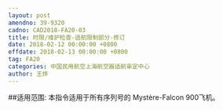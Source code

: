 ```yaml
---
layout: post
amendno: 39-9320
cadno: CAD2018-FA20-03
title: 时限/维护检查-适航限制部分-修订
date: 2018-02-12 00:00:00 +0800
effdate: 2018-02-13 00:00:00 +0800
tag: FA20
categories: 中国民用航空上海航空器适航审定中心
author: 王烨
---
```


##适用范围:
本指令适用于所有序列号的 Mystère-Falcon 900飞机。

